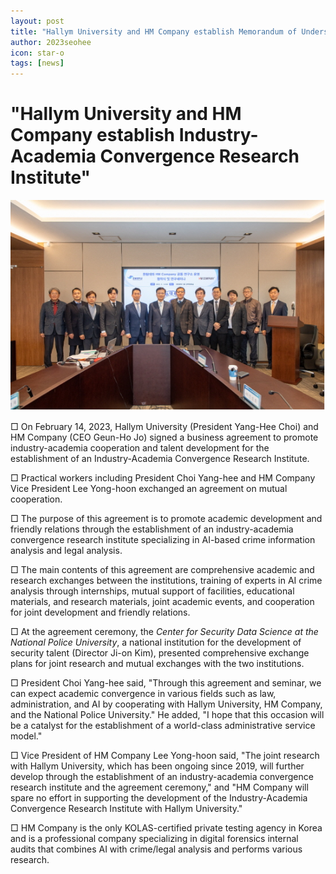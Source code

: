 ```yaml
---
layout: post
title: "Hallym University and HM Company establish Memorandum of Understanding"
author: 2023seohee
icon: star-o
tags: [news]
---
```


# "Hallym University and HM Company establish Industry-Academia Convergence Research Institute"

![dataset1](/img/news/mou.png)

□ On February 14, 2023, Hallym University (President Yang-Hee Choi) and HM Company (CEO Geun-Ho Jo) signed a business agreement to promote industry-academia cooperation and talent development for the establishment of an Industry-Academia Convergence Research Institute.

□ Practical workers including President Choi Yang-hee and HM Company Vice President Lee Yong-hoon exchanged an agreement on mutual cooperation.

□ The purpose of this agreement is to promote academic development and friendly relations through the establishment of an industry-academia convergence research institute specializing in AI-based crime information analysis and legal analysis.

□ The main contents of this agreement are comprehensive academic and research exchanges between the institutions, training of experts in AI crime analysis through internships, mutual support of facilities, educational materials, and research materials, joint academic events, and cooperation for joint development and friendly relations.

□ At the agreement ceremony, the <i>Center for Security Data Science at the National Police University</i>, a national institution for the development of security talent (Director Ji-on Kim), presented comprehensive exchange plans for joint research and mutual exchanges with the two institutions.

□ President Choi Yang-hee said, "Through this agreement and seminar, we can expect academic convergence in various fields such as law, administration, and AI by cooperating with Hallym University, HM Company, and the National Police University." He added, "I hope that this occasion will be a catalyst for the establishment of a world-class administrative service model."

□ Vice President of HM Company Lee Yong-hoon said, "The joint research with Hallym University, which has been ongoing since 2019, will further develop through the establishment of an industry-academia convergence research institute and the agreement ceremony," and "HM Company will spare no effort in supporting the development of the Industry-Academia Convergence Research Institute with Hallym University."

□ HM Company is the only KOLAS-certified private testing agency in Korea and is a professional company specializing in digital forensics internal audits that combines AI with crime/legal analysis and performs various research.

